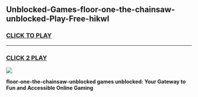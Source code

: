 
## Unblocked-Games-floor-one-the-chainsaw-unblocked-Play-Free-hikwl
<h3>
<a href="https://premium76.site?title=floor-one-the-chainsaw-unblocked&ref=23A">CLICK TO PLAY</a></h3>
<hr>

<h3>
<a href="https://premium76.site?title=floor-one-the-chainsaw-unblocked&ref=23A">CLICK 2 PLAY</a>
  
</h3>

<a href="https://premium76.site?title=floor-one-the-chainsaw-unblocked&ref=23A"><img src="https://clearcache.store/games.png"></a>


**floor-one-the-chainsaw-unblocked games unblocked: Your Gateway to Fun and Accessible Online Gaming**
